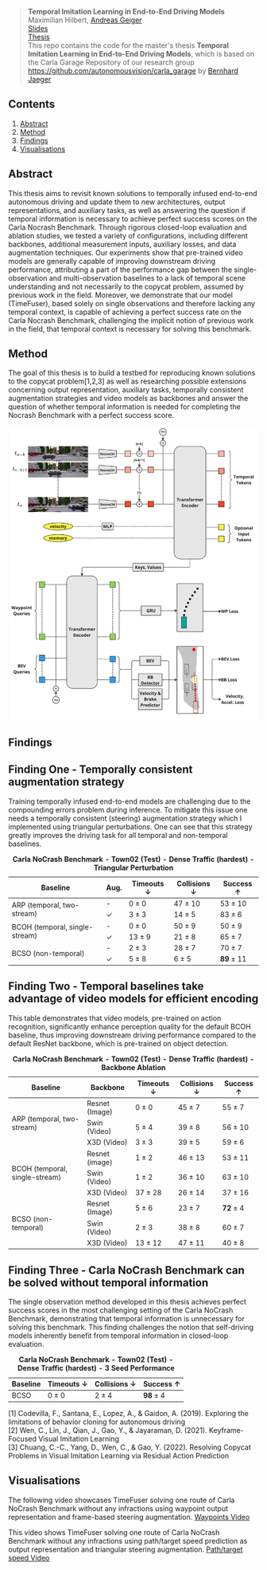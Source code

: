 > **Temporal Imitation Learning in End-to-End Driving Models** <br>
> Maximilian Hilbert, [Andreas Geiger](https://www.cvlibs.net/) <be><br>
> [Slides](https://drive.google.com/file/d/1z2sLaWwHsXvxB2WFX2Hb0WP_8_kez7-n/view?usp=sharing)<br>
> [Thesis](https://drive.google.com/file/d/15-PX3_JuZ6zpzX358Qh7P9qDn6jZCVPU/view?usp=sharing)<br>
> This repo contains the code for the master's thesis **Temporal Imitation Learning in End-to-End Driving Models**, which is based on the Carla Garage Repository of our research group https://github.com/autonomousvision/carla_garage by [Bernhard Jaeger](https://kait0.github.io/)

## Contents
1. [Abstract](#abstract)
2. [Method](#method)
3. [Findings](#Findings)
4. [Visualisations](#Visualisations)

## Abstract
This thesis aims to revisit known solutions to temporally infused end-to-end autonomous driving and update them to new architectures, output representations, and auxiliary tasks, as well as answering the question if temporal information is necessary to achieve perfect success scores on the Carla Nocrash Benchmark. Through rigorous closed-loop evaluation and ablation studies, we tested a variety of configurations, including different backbones, additional measurement inputs, auxiliary losses, and data augmentation techniques. Our experiments show that pre-trained video models are generally capable of improving downstream driving performance, attributing a part of the performance gap between the single-observation and multi-observation baselines to a lack of temporal scene understanding and not necessarily to the copycat problem, assumed by previous work in the field. Moreover, we demonstrate that our model (TimeFuser), based solely on single observations and therefore lacking any temporal context, is capable of achieving a perfect success rate on the Carla Nocrash Benchmark, challenging the implicit notion of previous work in the field, that temporal context is necessary for solving this benchmark.

## Method
The goal of this thesis is to build a testbed for reproducing known solutions to the copycat problem[1,2,3] as well as researching possible extensions concerning output representation, auxiliary tasks, temporally consistent augmentation strategies and video models as backbones and answer the question of whether temporal information is needed for completing the Nocrash Benchmark with a perfect success score.
<p align="center">
  <img src="assets/timefuser_default_config.png" alt="TimeFuser" width="500"/>
</p>

## Findings
## Finding One - Temporally consistent augmentation strategy
Training temporally infused end-to-end models are challenging due to the compounding errors problem during inference. To mitigate this issue one needs a temporally consistent (steering) augmentation strategy which I implemented using triangular perturbations. One can see that this strategy greatly improves the driving task for all temporal and non-temporal baselines.
<table>
    <caption><strong>Carla NoCrash Benchmark - Town02 (Test) - Dense Traffic (hardest) - Triangular Perturbation</strong></caption>
    <thead>
        <tr>
            <th>Baseline</th>
            <th>Aug.</th>
            <th>Timeouts &#x2193;</th>
            <th>Collisions &#x2193;</th>
            <th>Success &#x2191;</th>
        </tr>
    </thead>
    <tbody>
        <tr>
            <td rowspan="2">ARP (temporal, two-stream)</td>
            <td>-</td>
            <td>0 &plusmn; 0</td>
            <td>47 &plusmn; 10</td>
            <td>53 &plusmn; 10</td>
        </tr>
        <tr>
            <td>&#x2713;</td>
            <td>3 &plusmn; 3</td>
            <td>14 &plusmn; 5</td>
            <td>83 &plusmn; 6</td>
        </tr>
        <tr>
            <td rowspan="2">BCOH (temporal, single-stream)</td>
            <td>-</td>
            <td>0 &plusmn; 0</td>
            <td>50 &plusmn; 9</td>
            <td>50 &plusmn; 9</td>
        </tr>
        <tr>
            <td>&#x2713;</td>
            <td>13 &plusmn; 9</td>
            <td>21 &plusmn; 8</td>
            <td>65 &plusmn; 7</td>
        </tr>
        <tr>
            <td rowspan="2">BCSO (non-temporal)</td>
            <td>-</td>
            <td>2 &plusmn; 3</td>
            <td>28 &plusmn; 7</td>
            <td>70 &plusmn; 7</td>
        </tr>
        <tr>
            <td>&#x2713;</td>
            <td>5 &plusmn; 8</td>
            <td>6 &plusmn; 5</td>
            <td><strong>89</strong> &plusmn; 11</td>
        </tr>
    </tbody>
</table>

## Finding Two - Temporal baselines take advantage of video models for efficient encoding
This table demonstrates that video models, pre-trained on action recognition, significantly enhance perception quality for the default BCOH baseline, thus improving downstream driving performance compared to the default ResNet backbone, which is pre-trained on object detection.

<table>
    <caption><strong>Carla NoCrash Benchmark - Town02 (Test) - Dense Traffic (hardest) - Backbone Ablation</strong></caption>
    <thead>
        <tr>
            <th>Baseline</th>
            <th>Backbone</th>
            <th>Timeouts &#x2193;</th>
            <th>Collisions &#x2193;</th>
            <th>Success &#x2191;</th>
        </tr>
    </thead>
    <tbody>
        <tr>
            <td rowspan="3">ARP (temporal, two-stream)</td>
            <td>Resnet (Image)</td>
            <td>0 &plusmn; 0</td>
            <td>45 &plusmn; 7</td>
            <td>55 &plusmn; 7</td>
        </tr>
        <tr>
            <td>Swin (Video)</td>
            <td>5 &plusmn; 4</td>
            <td>39 &plusmn; 8</td>
            <td>56 &plusmn; 10</td>
        </tr>
        <tr>
            <td>X3D (Video)</td>
            <td>3 &plusmn; 3</td>
            <td>39 &plusmn; 5</td>
            <td>59 &plusmn; 6</td>
        </tr>
        <tr>
            <td rowspan="3">BCOH (temporal, single-stream)</td>
            <td>Resnet (image)</td>
            <td>1 &plusmn; 2</td>
            <td>46 &plusmn; 13</td>
            <td>53 &plusmn; 11</td>
        </tr>
        <tr>
            <td>Swin (Video)</td>
            <td>1 &plusmn; 2</td>
            <td>36 &plusmn; 10</td>
            <td>63 &plusmn; 10</td>
        </tr>
        <tr>
            <td>X3D (Video)</td>
            <td>37 &plusmn; 28</td>
            <td>26 &plusmn; 14</td>
            <td>37 &plusmn; 16</td>
        </tr>
        <tr>
            <td rowspan="3">BCSO (non-temporal)</td>
            <td>Resnet (Image)</td>
            <td>5 &plusmn; 6</td>
            <td>23 &plusmn; 7</td>
            <td><strong>72</strong> &plusmn; 4</td>
        </tr>
        <tr>
            <td>Swin (Video)</td>
            <td>2 &plusmn; 3</td>
            <td>38 &plusmn; 8</td>
            <td>60 &plusmn; 7</td>
        </tr>
        <tr>
            <td>X3D (Video)</td>
            <td>13 &plusmn; 12</td>
            <td>47 &plusmn; 11</td>
            <td>40 &plusmn; 8</td>
        </tr>
    </tbody>
</table>

## Finding Three - Carla NoCrash Benchmark can be solved without temporal information
The single observation method developed in this thesis achieves perfect success scores in the most challenging setting of the Carla NoCrash Benchmark, demonstrating that temporal information is unnecessary for solving this benchmark. This finding challenges the notion that self-driving models inherently benefit from temporal information in closed-loop evaluation. 
<table>
    <caption><strong>Carla NoCrash Benchmark - Town02 (Test) - Dense Traffic (hardest) - 3 Seed Performance</strong></caption>
    <thead>
        <tr>
            <th>Baseline</th>
            <th>Timeouts &#x2193;</th>
            <th>Collisions &#x2193;</th>
            <th>Success &#x2191;</th>
        </tr>
    </thead>
    <tbody>
        <tr>
            <td>BCSO</td>
            <td>0 &plusmn; 0</td>
            <td>2 &plusmn; 4</td>
            <td><strong>98</strong> &plusmn; 4</td>
        </tr>
    </tbody>
</table>

[1] Codevilla, F., Santana, E., Lopez, A., & Gaidon, A. (2019). Exploring the limitations of behavior cloning for autonomous driving <br>
[2] Wen, C., Lin, J., Qian, J., Gao, Y., & Jayaraman, D. (2021). Keyframe-Focused Visual Imitation Learning <br>
[3] Chuang, C.-C., Yang, D., Wen, C., & Gao, Y. (2022). Resolving Copycat Problems in Visual Imitation Learning via Residual Action Prediction <br>

## Visualisations
The following video showcases TimeFuser solving one route of Carla NoCrash Benchmark without any infractions using waypoint output representation and frame-based steering augmentation.
[Waypoints Video](https://www.youtube.com/watch?v=9L257BPMo-M)

This video shows TimeFuser solving one route of Carla NoCrash Benchmark without any infractions using path/target speed prediction as output representation and triangular steering augmentation.
[Path/target speed Video](https://www.youtube.com/watch?v=sO2gYGF9dEE)
